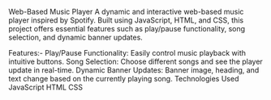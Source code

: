 Web-Based Music Player
A dynamic and interactive web-based music player inspired by Spotify. Built using JavaScript, HTML, and CSS, this project offers essential features such as play/pause functionality, song selection, and dynamic banner updates.

Features:-
Play/Pause Functionality: Easily control music playback with intuitive buttons.
Song Selection: Choose different songs and see the player update in real-time.
Dynamic Banner Updates: Banner image, heading, and text change based on the currently playing song.
Technologies Used
JavaScript
HTML
CSS
